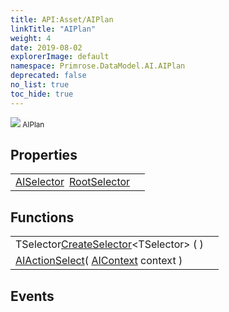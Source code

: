 ```yaml
---
title: API:Asset/AIPlan
linkTitle: "AIPlan"
weight: 4
date: 2019-08-02
explorerImage: default
namespace: Primrose.DataModel.AI.AIPlan
deprecated: false
no_list: true
toc_hide: true
---
```

<small class="inheritance">
<span class="" href="/docs/api-reference/Class/AIPlan"><img src="/icons/silk/default.png"/>&nbsp;AIPlan</span></small>
 
## Properties
 
<table class="studiohide">
<tbody>
<tr class="function-row ">
<td style="vertical-align:top;white-space:normal;">
<div>
<a class="type" href="/docs/api-reference/Misc/AISelector">AISelector</a><span class="method-body" style="text-indent: -2em; padding-left: 0.5em"><a class="name" href="RootSelector">RootSelector</a></span></td>
<td style="vertical-align:top;white-space:normal;">
</td>
</tr>

</tbody>
</table>
 
## Functions
 
<table class="studiohide">
<tbody>
<tr class="function-row ">
<td style="vertical-align:top;white-space:normal;">
<div>
<span class="type">TSelector</span><span class="method-body" style="text-indent: -2em;"><a class="method-name generic " href="CreateSelector">CreateSelector</a></span><<span class="type">TSelector</span>>&nbsp;<span style="display: inline-block">( <span class="param" style="white-space: nowrap"></span> )</span></span></div></td>
<td style="vertical-align:top;white-space:normal;">
</td>
</tr>

<tr class="function-row ">
<td style="vertical-align:top;white-space:normal;">
<div>
<a class="type" href="/docs/api-reference/Misc/AIAction">AIAction</a><span class="method-body" style="text-indent: -2em;"><a class="method-name  " href="Select">Select</a></span><span style="display: inline-block">( <span class="param" style="white-space: nowrap"><a class="type" href="/docs/api-reference/Misc/AIContext">AIContext</a> context</span> )</span></span></div></td>
<td style="vertical-align:top;white-space:normal;">
</td>
</tr>

</tbody>
</table>
 
## Events
 
<table class="studiohide">
<tbody>
</tbody>
</table>
<b>
</b>
<div class="inheritors">
<ul class="root">
</ul>
</div>
